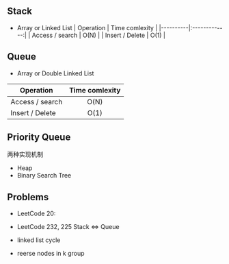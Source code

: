 ## Stack
- Array or Linked List
| Operation   |      Time comlexity      |
|----------|:-------------:|
| Access / search |  O(N) | 
| Insert / Delete |  O(1) | 

  



## Queue
- Array or Double Linked List

| Operation   |      Time comlexity      |
|----------|:-------------:|
| Access / search |  O(N) | 
| Insert / Delete |  O(1) | 
  

## Priority Queue
两种实现机制
- Heap
- Binary Search Tree

## Problems
- LeetCode 20: 
- LeetCode 232, 225 Stack <=> Queue

- linked list cycle
- reerse nodes in k group

